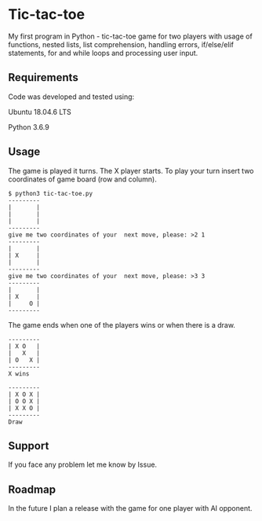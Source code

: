 # Tic-tac-toe

My first program in Python - tic-tac-toe game for two players with usage of functions, nested lists, list comprehension, handling errors, if/else/elif statements, for and while loops and processing user input.

## Requirements

Code was developed and tested using:


Ubuntu 18.04.6 LTS


Python 3.6.9

## Usage

The game is played it turns. The X player starts. To play your turn insert two coordinates of game board (row and column).

```
$ python3 tic-tac-toe.py
---------
|       |
|       |
|       |
---------
give me two coordinates of your  next move, please: >2 1
---------
|       |
| X     |
|       |
---------
give me two coordinates of your  next move, please: >3 3   
---------
|       |
| X     |
|     O |
---------

```

The game ends when one of the players wins or when there is a draw.

```
---------
| X O   |
|   X   |
| O   X |
---------
X wins

```

```
---------
| X O X |
| O O X |
| X X O |
---------
Draw

```

## Support

If you face any problem let me know by Issue.

## Roadmap

In the future I plan a release with the game for one player with AI opponent.